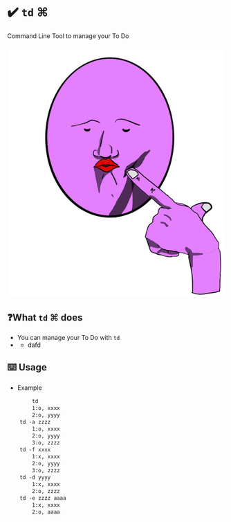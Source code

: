 # ✔️ `td` ⌘
Command Line Tool to manage your To Do 


![logo](https://github.com/Jinmaro/td/blob/main/IMG_0334.PNG)

## ❓What `td` ⌘ does
* You can manage your To Do with `td`
* - dafd

## ⌨️ Usage
 * Example
```shell
    	td
		1:o, xxxx
		2:o, yyyy
	td -a zzzz
		1:o, xxxx
		2:o, yyyy
		3:o, zzzz
	td -f xxxx
		1:x, xxxx
		2:o, yyyy
		3:o, zzzz
	td -d yyyy
		1:x, xxxx
		2:o, zzzz
	td -e zzzz aaaa
		1:x, xxxx
		2:o, aaaa
```
